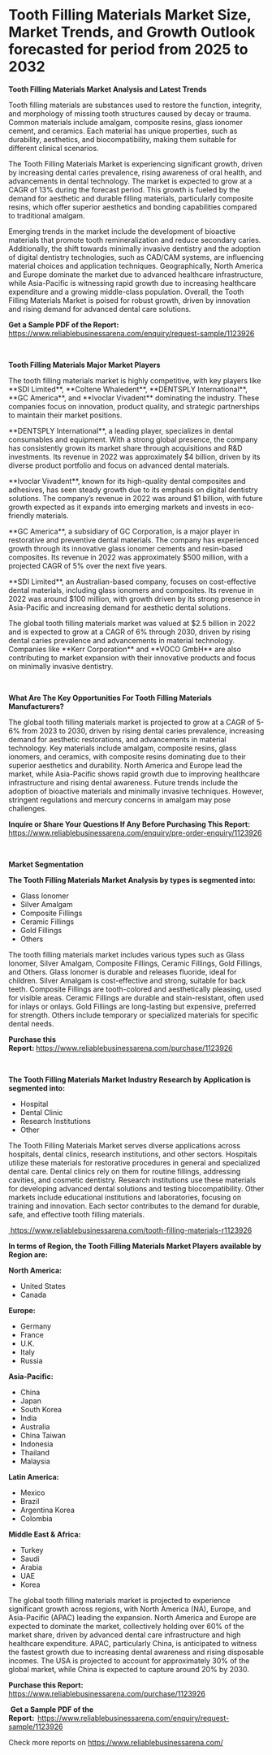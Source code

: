 <p><h1>Tooth Filling Materials Market Size, Market Trends, and Growth Outlook forecasted for period from 2025 to 2032</h1></p><p><strong>Tooth Filling Materials Market Analysis and Latest Trends</strong></p>
<p><p>Tooth filling materials are substances used to restore the function, integrity, and morphology of missing tooth structures caused by decay or trauma. Common materials include amalgam, composite resins, glass ionomer cement, and ceramics. Each material has unique properties, such as durability, aesthetics, and biocompatibility, making them suitable for different clinical scenarios.</p><p>The Tooth Filling Materials Market is experiencing significant growth, driven by increasing dental caries prevalence, rising awareness of oral health, and advancements in dental technology. The market is expected to grow at a CAGR of 13% during the forecast period. This growth is fueled by the demand for aesthetic and durable filling materials, particularly composite resins, which offer superior aesthetics and bonding capabilities compared to traditional amalgam.</p><p>Emerging trends in the market include the development of bioactive materials that promote tooth remineralization and reduce secondary caries. Additionally, the shift towards minimally invasive dentistry and the adoption of digital dentistry technologies, such as CAD/CAM systems, are influencing material choices and application techniques. Geographically, North America and Europe dominate the market due to advanced healthcare infrastructure, while Asia-Pacific is witnessing rapid growth due to increasing healthcare expenditure and a growing middle-class population. Overall, the Tooth Filling Materials Market is poised for robust growth, driven by innovation and rising demand for advanced dental care solutions.</p></p>
<p><strong>Get a Sample PDF of the Report:&nbsp;</strong> <a href="https://www.reliablebusinessarena.com/enquiry/request-sample/1123926?utm_campaign=1420&utm_medium=2&utm_source=Github&utm_content=ia&utm_term=26012025&utm_id=tooth-filling-materials">https://www.reliablebusinessarena.com/enquiry/request-sample/1123926</a></p>
<p>&nbsp;</p>
<p><strong>Tooth Filling Materials Major Market Players</strong></p>
<p><p>The tooth filling materials market is highly competitive, with key players like **SDI Limited**, **Coltene Whaledent**, **DENTSPLY International**, **GC America**, and **Ivoclar Vivadent** dominating the industry. These companies focus on innovation, product quality, and strategic partnerships to maintain their market positions.</p><p>**DENTSPLY International**, a leading player, specializes in dental consumables and equipment. With a strong global presence, the company has consistently grown its market share through acquisitions and R&D investments. Its revenue in 2022 was approximately $4 billion, driven by its diverse product portfolio and focus on advanced dental materials.</p><p>**Ivoclar Vivadent**, known for its high-quality dental composites and adhesives, has seen steady growth due to its emphasis on digital dentistry solutions. The company’s revenue in 2022 was around $1 billion, with future growth expected as it expands into emerging markets and invests in eco-friendly materials.</p><p>**GC America**, a subsidiary of GC Corporation, is a major player in restorative and preventive dental materials. The company has experienced growth through its innovative glass ionomer cements and resin-based composites. Its revenue in 2022 was approximately $500 million, with a projected CAGR of 5% over the next five years.</p><p>**SDI Limited**, an Australian-based company, focuses on cost-effective dental materials, including glass ionomers and composites. Its revenue in 2022 was around $100 million, with growth driven by its strong presence in Asia-Pacific and increasing demand for aesthetic dental solutions.</p><p>The global tooth filling materials market was valued at $2.5 billion in 2022 and is expected to grow at a CAGR of 6% through 2030, driven by rising dental caries prevalence and advancements in material technology. Companies like **Kerr Corporation** and **VOCO GmbH** are also contributing to market expansion with their innovative products and focus on minimally invasive dentistry.</p></p>
<p>&nbsp;</p>
<p><strong>What Are The Key Opportunities For Tooth Filling Materials Manufacturers?</strong></p>
<p><p>The global tooth filling materials market is projected to grow at a CAGR of 5-6% from 2023 to 2030, driven by rising dental caries prevalence, increasing demand for aesthetic restorations, and advancements in material technology. Key materials include amalgam, composite resins, glass ionomers, and ceramics, with composite resins dominating due to their superior aesthetics and durability. North America and Europe lead the market, while Asia-Pacific shows rapid growth due to improving healthcare infrastructure and rising dental awareness. Future trends include the adoption of bioactive materials and minimally invasive techniques. However, stringent regulations and mercury concerns in amalgam may pose challenges.</p></p>
<p><strong>Inquire or Share Your Questions If Any Before Purchasing This Report:</strong> <a href="https://www.reliablebusinessarena.com/enquiry/pre-order-enquiry/1123926?utm_campaign=1420&utm_medium=2&utm_source=Github&utm_content=ia&utm_term=26012025&utm_id=tooth-filling-materials">https://www.reliablebusinessarena.com/enquiry/pre-order-enquiry/1123926</a></p>
<p>&nbsp;</p>
<p><strong>Market Segmentation</strong></p>
<p><strong>The Tooth Filling Materials Market Analysis by types is segmented into:</strong></p>
<p><ul><li>Glass Ionomer</li><li>Silver Amalgam</li><li>Composite Fillings</li><li>Ceramic Fillings</li><li>Gold Fillings</li><li>Others</li></ul></p>
<p><p>The tooth filling materials market includes various types such as Glass Ionomer, Silver Amalgam, Composite Fillings, Ceramic Fillings, Gold Fillings, and Others. Glass Ionomer is durable and releases fluoride, ideal for children. Silver Amalgam is cost-effective and strong, suitable for back teeth. Composite Fillings are tooth-colored and aesthetically pleasing, used for visible areas. Ceramic Fillings are durable and stain-resistant, often used for inlays or onlays. Gold Fillings are long-lasting but expensive, preferred for strength. Others include temporary or specialized materials for specific dental needs.</p></p>
<p><strong>Purchase this Report:&nbsp;</strong><a href="https://www.reliablebusinessarena.com/purchase/1123926?utm_campaign=1420&utm_medium=2&utm_source=Github&utm_content=ia&utm_term=26012025&utm_id=tooth-filling-materials">https://www.reliablebusinessarena.com/purchase/1123926</a></p>
<p>&nbsp;</p>
<p><strong>The Tooth Filling Materials Market Industry Research by Application is segmented into:</strong></p>
<p><ul><li>Hospital</li><li>Dental Clinic</li><li>Research Institutions</li><li>Other</li></ul></p>
<p><p>The Tooth Filling Materials Market serves diverse applications across hospitals, dental clinics, research institutions, and other sectors. Hospitals utilize these materials for restorative procedures in general and specialized dental care. Dental clinics rely on them for routine fillings, addressing cavities, and cosmetic dentistry. Research institutions use these materials for developing advanced dental solutions and testing biocompatibility. Other markets include educational institutions and laboratories, focusing on training and innovation. Each sector contributes to the demand for durable, safe, and effective tooth filling materials.</p></p>
<p><a href="https://www.reliablebusinessarena.com/tooth-filling-materials-r1123926?utm_campaign=1420&utm_medium=2&utm_source=Github&utm_content=ia&utm_term=26012025&utm_id=tooth-filling-materials">&nbsp;https://www.reliablebusinessarena.com/tooth-filling-materials-r1123926</a></p>
<p><strong>In terms of Region, the Tooth Filling Materials Market Players available by Region are:</strong></p>
<p>
    <p> <strong> North America: </strong>
        <ul>
            <li>United States</li>
            <li>Canada</li>
        </ul>
        </p> 
    <p> <strong> Europe: </strong>
        <ul>
            <li>Germany</li>
            <li>France</li>
            <li>U.K.</li>
            <li>Italy</li>
            <li>Russia</li>
        </ul>
        </p> 
    <p> <strong> Asia-Pacific: </strong>
        <ul>
            <li>China</li>
            <li>Japan</li>
            <li>South Korea</li>
            <li>India</li>
            <li>Australia</li>
            <li>China Taiwan</li>
            <li>Indonesia</li>
            <li>Thailand</li>
            <li>Malaysia</li>
        </ul>
        </p> 
    <p> <strong> Latin America: </strong>
        <ul>
            <li>Mexico</li>
            <li>Brazil</li>
            <li>Argentina Korea</li>
            <li>Colombia</li>
        </ul>
        </p> 
    <p> <strong> Middle East & Africa: </strong>
        <ul>
            <li>Turkey</li>
            <li>Saudi</li>
            <li>Arabia</li>
            <li>UAE</li>
            <li>Korea</li>
        </ul>
    </p>
    </p>
<p><p>The global tooth filling materials market is projected to experience significant growth across regions, with North America (NA), Europe, and Asia-Pacific (APAC) leading the expansion. North America and Europe are expected to dominate the market, collectively holding over 60% of the market share, driven by advanced dental care infrastructure and high healthcare expenditure. APAC, particularly China, is anticipated to witness the fastest growth due to increasing dental awareness and rising disposable incomes. The USA is projected to account for approximately 30% of the global market, while China is expected to capture around 20% by 2030.</p></p>
<p><strong>Purchase this Report: </strong><a href="https://www.reliablebusinessarena.com/purchase/1123926?utm_campaign=1420&utm_medium=2&utm_source=Github&utm_content=ia&utm_term=26012025&utm_id=tooth-filling-materials">https://www.reliablebusinessarena.com/purchase/1123926</a></p>
<p>&nbsp;<strong>Get a Sample PDF of the Report:&nbsp;&nbsp;</strong><a href="https://www.reliablebusinessarena.com/enquiry/request-sample/1123926?utm_campaign=1420&utm_medium=2&utm_source=Github&utm_content=ia&utm_term=26012025&utm_id=tooth-filling-materials">https://www.reliablebusinessarena.com/enquiry/request-sample/1123926</a></p>
<p><strong></strong></p>
<p>Check more reports on <a href="https://www.reliablebusinessarena.com/?utm_campaign=1420&utm_medium=2&utm_source=Github&utm_content=ia&utm_term=26012025&utm_id=tooth-filling-materials">https://www.reliablebusinessarena.com/</a></p>